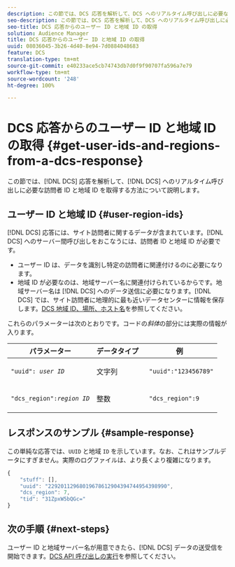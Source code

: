 ```yaml
---
description: この節では、DCS 応答を解析して、DCS へのリアルタイム呼び出しに必要な訪問者 ID と地域 ID を取得する方法について説明します。
seo-description: この節では、DCS 応答を解析して、DCS へのリアルタイム呼び出しに必要な訪問者 ID と地域 ID を取得する方法について説明します。
seo-title: DCS 応答からのユーザー ID と地域 ID の取得
solution: Audience Manager
title: DCS 応答からのユーザー ID と地域 ID の取得
uuid: 08036045-3b26-4d40-8e94-7d0884048683
feature: DCS
translation-type: tm+mt
source-git-commit: e40233ace5cb74743db7d0f9f90707fa596a7e79
workflow-type: tm+mt
source-wordcount: '248'
ht-degree: 100%

---
```



# DCS 応答からのユーザー ID と地域 ID の取得 {#get-user-ids-and-regions-from-a-dcs-response}

この節では、[!DNL DCS] 応答を解析して、[!DNL DCS] へのリアルタイム呼び出しに必要な訪問者 ID と地域 ID を取得する方法について説明します。

## ユーザー ID と地域 ID {#user-region-ids}

[!DNL DCS] 応答には、サイト訪問者に関するデータが含まれています。[!DNL DCS] へのサーバー間呼び出しをおこなうには、訪問者 ID と地域 ID が必要です。

* ユーザー ID は、データを識別し特定の訪問者に関連付けるのに必要になります。
* 地域 ID が必要なのは、地域サーバー名に関連付けられているからです。地域サーバー名は [!DNL DCS] へのデータ送信に必要になります。[!DNL DCS] では、サイト訪問者に地理的に最も近いデータセンターに情報を保存します。[DCS 地域 ID、場所、ホスト名](../../../api/dcs-intro/dcs-api-reference/dcs-regions.md)を参照してください。

これらのパラメーターは次のとおりです。コードの&#x200B;*斜体*&#x200B;の部分には実際の情報が入ります。

<table id="table_822C02D5978348DCB7153001882D397C"> 
 <thead> 
  <tr> 
   <th colname="col1" class="entry"> パラメーター </th> 
   <th colname="col2" class="entry"> データタイプ </th> 
   <th colname="col3" class="entry"> 例 </th> 
  </tr> 
 </thead>
 <tbody> 
  <tr> 
   <td colname="col1"> <p><code>"uuid": <i>user ID</i></code> </p> </td> 
   <td colname="col2"> <p>文字列 </p> </td> 
   <td colname="col3"> <p> <code> "uuid":"123456789"</code> </p> </td> 
  </tr> 
  <tr> 
   <td colname="col1"> <p><code>"dcs_region":<i>region ID</i></code> </p> </td> 
   <td colname="col2"> <p>整数 </p> </td> 
   <td colname="col3"> <p> <code> "dcs_region":9</code> </p> </td> 
  </tr> 
 </tbody> 
</table>

## レスポンスのサンプル {#sample-response}

この単純な応答では、`UUID` と地域 `ID` を示しています。なお、これはサンプルデータにすぎません。実際のログファイルは、より長くより複雑になります。

```js
{
    "stuff": [],
    "uuid": "22920112968019678612904394744954398990",
    "dcs_region": 7,
    "tid": "31ZpxW5bQGc="
}
```

## 次の手順 {#next-steps}

ユーザー ID と地域サーバー名が用意できたら、[!DNL DCS] データの送受信を開始できます。[DCS API 呼び出しの実行](../../../api/dcs-intro/dcs-s2s/dcs-s2s-calls.md)を参照してください。
